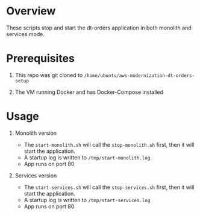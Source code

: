 # Overview

These scripts stop and start the dt-orders application in both monolith and services mode.

# Prerequisites

1. This repo was git cloned to `/home/ubuntu/aws-modernization-dt-orders-setup`

1. The VM running Docker and has Docker-Compose installed

# Usage

1. Monolith version
    * The `start-monolith.sh` will call the `stop-monolith.sh` first, then it will start the application.
    * A startup log is written to `/tmp/start-monolith.log`
    * App runs on port 80

1. Services version
    * The `start-services.sh` will call the `stop-services.sh` first, then it will start the application.
    * A startup log is written to `/tmp/start-services.log`
    * App runs on port 80
